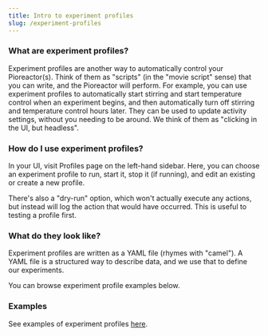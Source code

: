 ```yaml
---
title: Intro to experiment profiles
slug: /experiment-profiles
---
```


### What are experiment profiles?

Experiment profiles are another way to automatically control your Pioreactor(s). Think of them as "scripts" (in the "movie script" sense) that you can write, and the Pioreactor will perform. For example, you can use experiment profiles to automatically start stirring and start temperature control when an experiment begins, and then automatically turn off stirring and temperature control hours later. They can be used to update activity settings, without you needing to be around. We think of them as "clicking in the UI, but headless".


### How do I use experiment profiles?

In your UI, visit Profiles page on the left-hand sidebar. Here, you can choose an experiment profile to run, start it, stop it (if running), and edit an existing or create a new profile.

There's also a "dry-run" option, which won't actually execute any actions, but instead will log the action that would have occurred. This is useful to testing a profile first.


### What do they look like?

Experiment profiles are written as a YAML file (rhymes with "camel"). A YAML file is a structured way to describe data, and we use that to define our experiments.

You can browse experiment profile examples below.


### Examples

See examples of experiment profiles [here](https://github.com/Pioreactor/experiment_profile_examples).